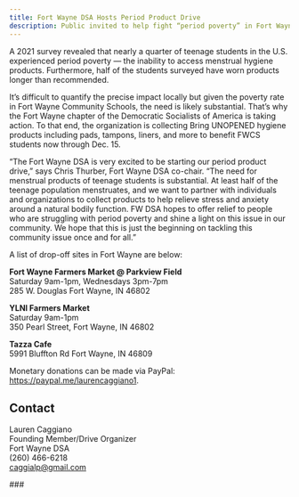 ```yaml
---
title: Fort Wayne DSA Hosts Period Product Drive
description: Public invited to help fight “period poverty” in Fort Wayne
---
```


A 2021 survey revealed that nearly a quarter of teenage students in the U.S. 
experienced period poverty — the inability to access menstrual hygiene products. 
Furthermore, half of the students surveyed have worn products longer than 
recommended.

It’s difficult to quantify the precise impact locally but given the poverty rate in Fort 
Wayne Community Schools, the need is likely substantial. That’s why the Fort Wayne 
chapter of the Democratic Socialists of America is taking action. To that end, the 
organization is collecting Bring UNOPENED hygiene products including pads, tampons, 
liners, and more to benefit FWCS students now through Dec. 15.

“The Fort Wayne DSA is very excited to be starting our period product drive,” says Chris
Thurber, Fort Wayne DSA co-chair. “The need for menstrual products of teenage 
students is substantial. At least half of the teenage population menstruates, and we 
want to partner with individuals and organizations to collect products to help relieve 
stress and anxiety around a natural bodily function. FW DSA hopes to offer relief to 
people who are struggling with period poverty and shine a light on this issue in our 
community. We hope that this is just the beginning on tackling this community issue 
once and for all.”

A list of drop-off sites in Fort Wayne are below:

**Fort Wayne Farmers Market @ Parkview Field**  
Saturday 9am-1pm, Wednesdays 3pm-7pm  
285 W. Douglas Fort Wayne, IN 46802

**YLNI Farmers Market**  
Saturday 9am-1pm  
350 Pearl Street, Fort Wayne, IN 46802

**Tazza Cafe**  
5991 Bluffton Rd Fort Wayne, IN 46809

Monetary donations can be made via PayPal: https://paypal.me/laurencaggiano1.

## Contact

Lauren Caggiano  
Founding Member/Drive Organizer  
Fort Wayne DSA  
(260) 466-6218  
caggialp@gmail.com

\###